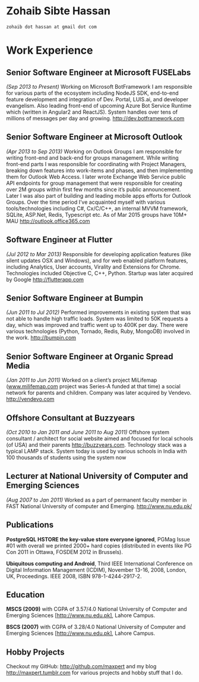 # Zohaib Sibte Hassan
    zohaib dot hassan at gmail dot com

# Work Experience

## Senior Software Engineer at Microsoft FUSELabs  

*(Sep 2013 to Present)* Working on Microsoft BotFramework I am responsible for various parts of the ecosystem including NodeJS SDK, end-to-end feature development and integration of Dev. Portal, LUIS.ai, and developer evangelism. Also leading front-end of upcoming Azure Bot Service Runtime which (written in Angular2 and ReactJS). System handles over tens of millions of messages per day and growing. http://dev.botframework.com

## Senior Software Engineer at Microsoft Outlook 

*(Apr 2013 to Sep 2013)* Working on Outlook Groups I am responsible for writing front-end and back-end for groups management. While writing front-end parts I was responsible for coordinating with Project Managers, breaking down features into work-items and phases, and then implementing them for Outlook Web Access. I later wrote Exchange Web Service public API endpoints for group management that were responsible for creating over 2M groups within first few months since it’s public announcement. Later I was also part of building and leading mobile apps efforts for Outlook Groups. Over the time period I’ve acquainted myself with various tools/technologies including C#, Cx/C/C++, an internal MVVM framework, SQLite, ASP.Net, Redis, Typescript etc. As of Mar 2015 groups have 10M+ MAU http://outlook.office365.com

## Software Engineer at Flutter 

*(Jul 2012 to Mar 2013)* Responsible for developing application features (like silent updates OSX and Windows), and for web enabled platform features, including Analytics, User accounts, Virality and Extensions for Chrome. Technologies included Objective C, C++, Python. Startup was later acquired by Google http://flutterapp.com

## Senior Software Engineer at Bumpin 

*(Jun 2011 to  Jul 2012)* Performed improvements in existing system that was not able to handle high traffic loads. System was limited to 50K requests a day, which was improved and traffic went up to 400K per day. There were various technologies (Python, Tornado, Redis, Ruby, MongoDB) involved in the work. http://bumpin.com

## Senior Software Engineer at Organic Spread Media 
*(Jan 2011 to Jun 2011)* Worked on a client’s project MiLifemap (www.milifemap.com project was Series-A funded at that time) a social network for parents and children. Company was later acquired by Vendevo. http://vendevo.com

## Offshore Consultant at Buzzyears 

*(Oct 2010 to Jan 2011 and June 2011 to Aug 2011)* Offshore system consultant / architect for social website aimed and focused for local schools (of USA) and their parents http://buzzyears.com. Technology stack was a typical LAMP stack. System today is used by various schools in India with 100 thousands of students using the system now

## Lecturer at National University of Computer and Emerging Sciences 
*(Aug 2007 to Jan 2011)* Worked as a part of permanent faculty member in FAST National University of computer and Emerging. http://www.nu.edu.pk/

## Publications

**PostgreSQL HSTORE the key-value store everyone ignored**, PGMag Issue #01 with overall we printed 2000+ hard copies (distributed in events like PG Con 2011 in Ottawa, FOSDEM 2012 in Brussels).

**Ubiquitous computing and Android**, Third IEEE International Conference on Digital Information Management (ICDIM), November 13-16, 2008, London, UK, Proceedings. IEEE 2008, ISBN 978-1-4244-2917-2.

## Education

**MSCS (2009)** with CGPA of 3.57/4.0 National University of Computer and Emerging Sciences [http://www.nu.edu.pk], Lahore Campus.

**BSCS (2007)** with CGPA of 3.28/4.0 National University of Computer and Emerging Sciences [http://www.nu.edu.pk], Lahore Campus.

## Hobby Projects
Checkout my GitHub: http://github.com/maxpert and my blog http://maxpert.tumblr.com for various projects and hobby stuff that I do.